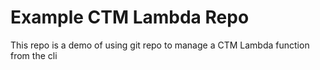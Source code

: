 # Example CTM Lambda Repo

This repo is a demo of using git repo to manage a CTM Lambda function from the cli
